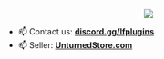 
<a>
<p align="center">
    <img src="https://readme-typing-svg.herokuapp.com/?lines=Hello!+👋;We+are+LF+Plugins....;&center=true&size=30">


- 📫 Contact us: [**discord.gg/lfplugins**](https://discord.gg/zsUM24jxDV/)
- 📫 Seller: [**UnturnedStore.com**](https://unturnedstore.com/users/871/)

<p align="center">
  </a>
</p>
